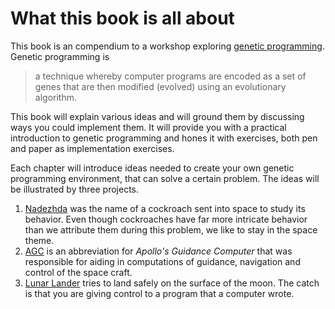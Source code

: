 # What this book is all about
This book is an compendium to a workshop exploring
[genetic programming][genetic-programming]. Genetic programming is

> a technique whereby computer programs are encoded as a set of genes that are
> then modified (evolved) using an evolutionary algorithm.

This book will explain various ideas and will ground them by discussing ways you
could implement them. It will provide you with a practical introduction to
genetic programming and hones it with exercises, both pen and paper as
implementation exercises.

Each chapter will introduce ideas needed to create your own genetic programming
environment, that can solve a certain problem. The ideas will be illustrated by
three projects.

1. [Nadezhda][cockroach] was the name of a cockroach sent into space to study
   its behavior. Even though cockroaches have far more intricate behavior than
   we attribute them during this problem, we like to stay in the space theme. 
2. [AGC][agc] is an abbreviation for _Apollo's Guidance Computer_ that was
   responsible for aiding in computations of guidance, navigation and control
   of the space craft.
3. [Lunar Lander][lunar] tries to land safely on the surface of the moon. The
   catch is that you are giving control to a program that a computer wrote.

[genetic-programming]: https://en.wikipedia.org/wiki/Genetic_programming
[cockroach]: https://en.wikipedia.org/wiki/Nadezhda_(cockroach)
[agc]: https://en.wikipedia.org/wiki/Apollo_Guidance_Computer
[lunar]: http://moonlander.seb.ly/
